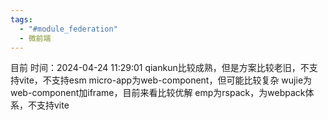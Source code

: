 ```yaml
---
tags:
  - "#module_federation"
  - 微前端
---
```

目前 时间：2024-04-24 11:29:01 
qiankun比较成熟，但是方案比较老旧，不支持vite，不支持esm
micro-app为web-component，但可能比较复杂
wujie为web-component加iframe，目前来看比较优解
emp为rspack，为webpack体系，不支持vite